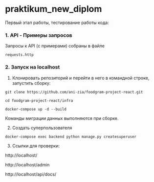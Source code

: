 # praktikum_new_diplom

Первый этап работы, тестирование работы кода:

### 1. API - Примеры запросов

Запросы к API (с примерами) собраны в файле

```
requests.http
```

### 2. Запуск на localhost

1. Клонировать репозиторий и перейти в него в командной строке, запустить сборку:
```
git clone https://github.com/ani-zia/foodgram-project-react.git
```

```
cd foodgram-project-react/infra
```

```
docker-compose up -d --build
```
Команды миграции данных выполняются при сборке.

2. Создать суперпользователя

```
docker-compose exec backend python manage.py createsuperuser
```

3. Ссылки для проверки:

http://localhost/

http://localhost/admin

http://localhost/api/docs/